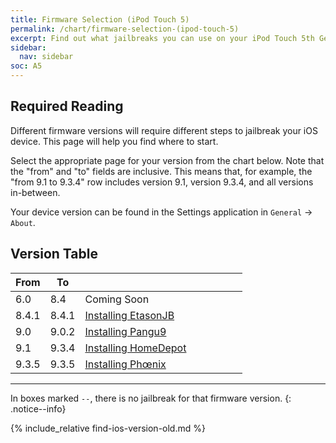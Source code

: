 ```yaml
---
title: Firmware Selection (iPod Touch 5)
permalink: /chart/firmware-selection-(ipod-touch-5)
excerpt: Find out what jailbreaks you can use on your iPod Touch 5th Generation
sidebar:
  nav: sidebar
soc: A5
---
```


## Required Reading

Different firmware versions will require different steps to jailbreak your iOS device. This page will help you find where to start.

Select the appropriate page for your version from the chart below. Note that the "from" and "to" fields are inclusive. This means that, for example, the "from 9.1 to 9.3.4" row includes version 9.1, version 9.3.4, and all versions in-between.

Your device version can be found in the Settings application in `General` -> `About`.

## Version Table

<table class="version_table">
  <colgroup>
    <col span="1" style="width: 15%;">
    <col span="1" style="width: 15%;">
    <col span="1" style="width: 70%;">
  </colgroup>
  <thead>
    <tr>
      <th>From</th>
      <th>To</th>
      <th></th>
    </tr>
  </thead>
  <tbody>
    <tr>
      <td>6.0</td>
      <td>8.4</td>
      <td>Coming Soon</td>
    </tr>
    <tr>
      <td>8.4.1</td>
      <td>8.4.1</td>
      <td><a href="installing-etasonjb">Installing EtasonJB</a></td>
    </tr>
    <tr>
      <td>9.0</td>
      <td>9.0.2</td>
      <td><a href ="installing-Pangu9jb">Installing Pangu9</td>
    </tr>
    <tr>
      <td>9.1</td>
      <td>9.3.4</td>
      <td><a href="installing-homedepot">Installing HomeDepot</a></td>
    </tr>
    <tr>
      <td>9.3.5</td>
	   <td>9.3.5</td>
      <td><a href="installing-phoenix">Installing Phœnix</a></td>
    </tr>
  </tbody>
</table>

---

In boxes marked `--`, there is no jailbreak for that firmware version.
{: .notice--info}

{% include_relative find-ios-version-old.md %}

